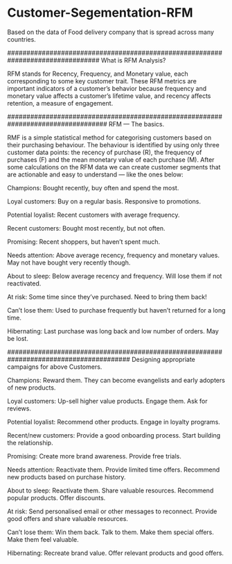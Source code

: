 # Customer-Segementation-RFM
Based on the data of Food delivery company that is spread across many countries.


################################################################################
What is RFM Analysis?

RFM stands for Recency, Frequency, and Monetary value, each corresponding to some key customer trait. These RFM metrics are important indicators of a customer’s behavior because frequency and monetary value affects a customer’s lifetime value, and recency affects retention, a measure of engagement.



##################################################################################
RFM — The basics.

RMF is a simple statistical method for categorising customers based on their purchasing behaviour. The behaviour is identified by using only three customer data points: the recency of purchase (R), the frequency of purchases (F) and the mean monetary value of each purchase (M). After some calculations on the RFM data we can create customer segments that are actionable and easy to understand — like the ones below:

Champions: Bought recently, buy often and spend the most.

Loyal customers: Buy on a regular basis. Responsive to promotions.

Potential loyalist: Recent customers with average frequency.

Recent customers: Bought most recently, but not often.

Promising: Recent shoppers, but haven’t spent much.

Needs attention: Above average recency, frequency and monetary values. May not have bought very recently though.

About to sleep: Below average recency and frequency. Will lose them if not reactivated.

At risk: Some time since they’ve purchased. Need to bring them back!

Can’t lose them: Used to purchase frequently but haven’t returned for a long time.

Hibernating: Last purchase was long back and low number of orders. May be lost.




########################################################################################
Designing appropriate campaigns for above Customers.

Champions: Reward them. They can become evangelists and early adopters of new products.

Loyal customers: Up-sell higher value products. Engage them. Ask for reviews.

Potential loyalist: Recommend other products. Engage in loyalty programs.

Recent/new customers: Provide a good onboarding process. Start building the relationship.

Promising: Create more brand awareness. Provide free trials.

Needs attention: Reactivate them. Provide limited time offers. Recommend new products based on purchase history.

About to sleep: Reactivate them. Share valuable resources. Recommend popular products. Offer discounts.

At risk: Send personalised email or other messages to reconnect. Provide good offers and share valuable resources.

Can’t lose them: Win them back. Talk to them. Make them special offers. Make them feel valuable.

Hibernating: Recreate brand value. Offer relevant products and good offers.
